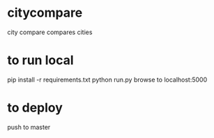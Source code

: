 # citycompare
city compare compares cities

# to run local
pip install -r requirements.txt
python run.py
browse to localhost:5000

# to deploy
push to master

